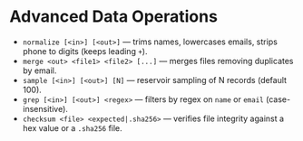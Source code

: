 # Advanced Data Operations

- `normalize [<in>] [<out>]` — trims names, lowercases emails, strips phone to digits (keeps leading `+`).
- `merge <out> <file1> <file2> [...]` — merges files removing duplicates by email.
- `sample [<in>] [<out>] [N]` — reservoir sampling of N records (default 100).
- `grep [<in>] [<out>] <regex>` — filters by regex on `name` or `email` (case-insensitive).
- `checksum <file> <expected|.sha256>` — verifies file integrity against a hex value or a `.sha256` file.
